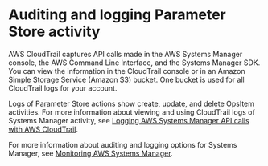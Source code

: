 # Auditing and logging Parameter Store activity<a name="parameter-store-logging-auditing"></a>

AWS CloudTrail captures API calls made in the AWS Systems Manager console, the AWS Command Line Interface, and the Systems Manager SDK\. You can view the information in the CloudTrail console or in an Amazon Simple Storage Service \(Amazon S3\) bucket\. One bucket is used for all CloudTrail logs for your account\.

Logs of Parameter Store actions show create, update, and delete OpsItem activities\. For more information about viewing and using CloudTrail logs of Systems Manager activity, see [Logging AWS Systems Manager API calls with AWS CloudTrail](monitoring-cloudtrail-logs.md)\.

For more information about auditing and logging options for Systems Manager, see [Monitoring AWS Systems Manager](monitoring.md)\.